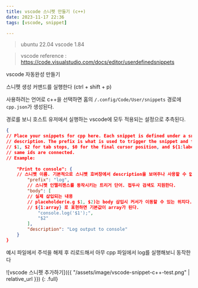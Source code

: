 ```yaml
---
title: vscode 스니펫 만들기 (c++)
date: 2023-11-17 22:36
tags: [vscode, snippet]

---
```


> ubuntu 22.04
> vscode 1.84

> vscode reference : https://code.visualstudio.com/docs/editor/userdefinedsnippets

vscode 자동완성 만들기

스니펫 생성 커맨드를 실행한다 (ctrl + shift + p)

사용하려는 언어로 c++을 선택하면 홈의 `/.config/Code/User/snippets` 경로에 `cpp.json`가 생성된다.

경로를 보니 호스트 유저에서 실행하는 vscode에 모두 적용되는 설정으로 추측된다.

```json
{
// Place your snippets for cpp here. Each snippet is defined under a snippet name and has a prefix, body and 
// description. The prefix is what is used to trigger the snippet and the body will be expanded and inserted. Possible variables are:
// $1, $2 for tab stops, $0 for the final cursor position, and ${1:label}, ${2:another} for placeholders. Placeholders with the 
// same ids are connected.
// Example:
    
    "Print to console": {
    // 스니펫 이름. 기본적으로 스니펫 호버창에서 description을 보여주나 사용할 수 없을 경우 이름을 보여줌
        "prefix": "log",
        // 스니펫 인텔리젠스를 동작시키는 트리거 단어. 접두사 검색도 지원한다.
        "body": [
        // 실제 삽입되는 내용
        // placeholder(e.g $1, $2)는 body 삽입시 커서가 이동할 수 있는 위치다. tab을 누르면 다음 placeholder로 이동할 수 있다.
        // ${1:array} 로 표현하면 기본값이 array가 된다.
            "console.log('$1');",
            "$2"
        ],
        "description": "Log output to console"
    }
}
```

예시 파일에서 주석을 해제 후 리로드해서 아무 cpp 파일에서 log를 실행해보니 동작한다

![vscode 스니펫 추가하기]({{ "/assets/image/vscode-snippet-c++-test.png" | relative_url }}) {: .full}
